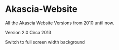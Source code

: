 # Akascia-Website
All the Akascia Website Versions from 2010 until now.

Version 2.0 Circa 2013

Switch to full screen width background
